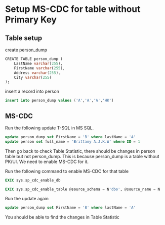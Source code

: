# Setup MS-CDC for table without Primary Key
## Table setup
create person_dump
```SQL
CREATE TABLE person_dump (  
    LastName varchar(255),  
    FirstName varchar(255),  
    Address varchar(255),  
    City varchar(255)  
);
```
insert a record into person
```SQL
insert into person_dump values ('A','A','A','HK')
```

## MS-CDC
Run the following update T-SQL in MS SQL.
```SQL
update person_dump set FirstName = 'B' where lastName = 'A'
update person set full_name = 'Brittany A.J.K.W' where ID = 1
```
Then go back to check Table Statistic, there should be changes in person table but not person_dump.
This is because person_dump is a table without PK/UI. We need to enable MS-CDC for it.

Run the following command to enable MS-CDC for that table
```SQL
EXEC sys.sp_cdc_enable_db

EXEC sys.sp_cdc_enable_table @source_schema = N'dbo', @source_name = N'person_dump', @role_name = NULL;
```

Run the update again
```SQL
update person_dump set FirstName = 'B' where lastName = 'A'
```

You should be able to find the changes in Table Statistic
